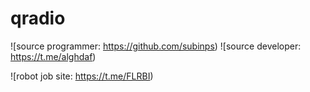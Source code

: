 # qradio

![source programmer: https://github.com/subinps)
![source developer: https://t.me/alghdaf)

![robot job site: https://t.me/FLRBI)
